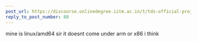 ```yaml
---
post_url: https://discourse.onlinedegree.iitm.ac.in/t/tds-official-project1-discrepencies/171141/89
reply_to_post_number: 88
---
```

mine is linux/amd64 sir it doesnt come under arm or x86 i think